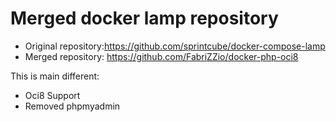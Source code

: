# Merged docker lamp repository

- Original repository:https://github.com/sprintcube/docker-compose-lamp
- Merged repository: https://github.com/FabriZZio/docker-php-oci8

This is main different:

- Oci8 Support
- Removed phpmyadmin
